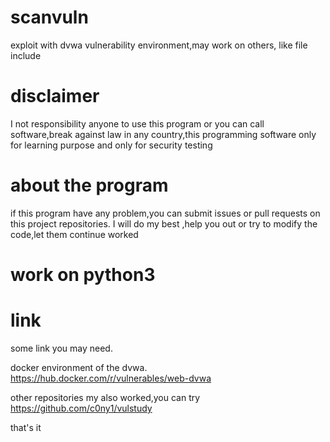 # scanvuln
exploit with dvwa vulnerability environment,may work on others, like file include

# disclaimer
I not responsibility anyone to use this program or you can call software,break against law in any country,this programming software only for learning purpose and only for security testing

# about the program

if this program have any problem,you can submit issues or pull requests on this project repositories.
I will do my best ,help you out or try to modify the code,let them continue worked

# work on python3

# link
some link you may need.

docker environment of the dvwa.
https://hub.docker.com/r/vulnerables/web-dvwa

other repositories my also worked,you can try
https://github.com/c0ny1/vulstudy

that's it
